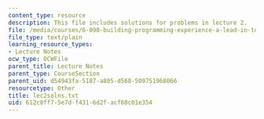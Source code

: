 ```yaml
---
content_type: resource
description: This file includes solutions for problems in lecture 2.
file: /media/courses/6-090-building-programming-experience-a-lead-in-to-6-001-january-iap-2005/612c0ff75e7df4316d2facf60c01e354_lec2solns.txt
file_type: text/plain
learning_resource_types:
- Lecture Notes
ocw_type: OCWFile
parent_title: Lecture Notes
parent_type: CourseSection
parent_uid: d54943fa-5187-a805-d568-509751968066
resourcetype: Other
title: lec2solns.txt
uid: 612c0ff7-5e7d-f431-6d2f-acf60c01e354
---
```

